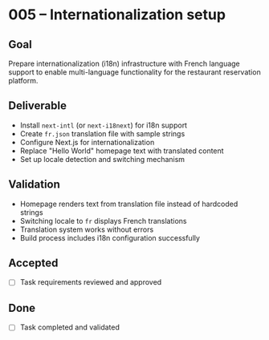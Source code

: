 # 005 – Internationalization setup

## Goal

Prepare internationalization (i18n) infrastructure with French language support to enable multi-language functionality for the restaurant reservation platform.

## Deliverable

- Install `next-intl` (or `next-i18next`) for i18n support
- Create `fr.json` translation file with sample strings
- Configure Next.js for internationalization
- Replace "Hello World" homepage text with translated content
- Set up locale detection and switching mechanism

## Validation

- Homepage renders text from translation file instead of hardcoded strings
- Switching locale to `fr` displays French translations
- Translation system works without errors
- Build process includes i18n configuration successfully

## Accepted

- [ ] Task requirements reviewed and approved

## Done

- [ ] Task completed and validated
